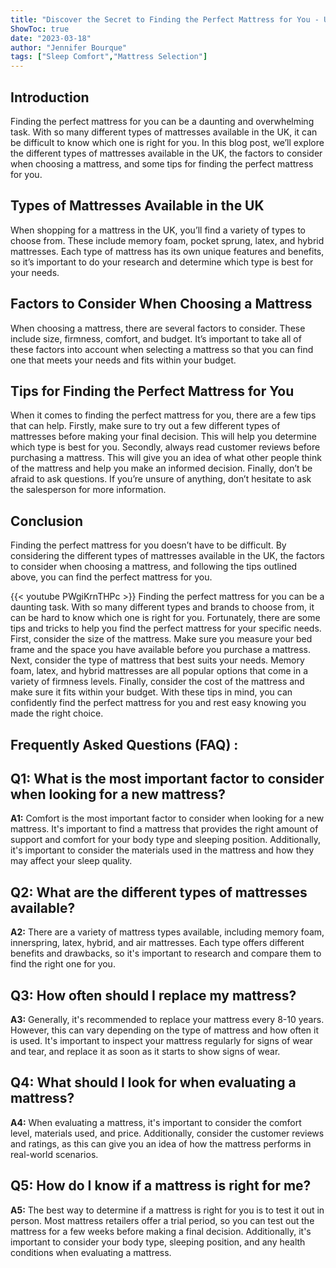 ```yaml
---
title: "Discover the Secret to Finding the Perfect Mattress for You - UK Edition!"
ShowToc: true 
date: "2023-03-18"
author: "Jennifer Bourque" 
tags: ["Sleep Comfort","Mattress Selection"]
---
```

## Introduction
Finding the perfect mattress for you can be a daunting and overwhelming task. With so many different types of mattresses available in the UK, it can be difficult to know which one is right for you. In this blog post, we’ll explore the different types of mattresses available in the UK, the factors to consider when choosing a mattress, and some tips for finding the perfect mattress for you. 

## Types of Mattresses Available in the UK
When shopping for a mattress in the UK, you’ll find a variety of types to choose from. These include memory foam, pocket sprung, latex, and hybrid mattresses. Each type of mattress has its own unique features and benefits, so it’s important to do your research and determine which type is best for your needs. 

## Factors to Consider When Choosing a Mattress
When choosing a mattress, there are several factors to consider. These include size, firmness, comfort, and budget. It’s important to take all of these factors into account when selecting a mattress so that you can find one that meets your needs and fits within your budget. 

## Tips for Finding the Perfect Mattress for You
When it comes to finding the perfect mattress for you, there are a few tips that can help. Firstly, make sure to try out a few different types of mattresses before making your final decision. This will help you determine which type is best for you. Secondly, always read customer reviews before purchasing a mattress. This will give you an idea of what other people think of the mattress and help you make an informed decision. Finally, don’t be afraid to ask questions. If you’re unsure of anything, don’t hesitate to ask the salesperson for more information. 

## Conclusion
Finding the perfect mattress for you doesn’t have to be difficult. By considering the different types of mattresses available in the UK, the factors to consider when choosing a mattress, and following the tips outlined above, you can find the perfect mattress for you.

{{< youtube PWgiKrnTHPc >}} 
Finding the perfect mattress for you can be a daunting task. With so many different types and brands to choose from, it can be hard to know which one is right for you. Fortunately, there are some tips and tricks to help you find the perfect mattress for your specific needs. First, consider the size of the mattress. Make sure you measure your bed frame and the space you have available before you purchase a mattress. Next, consider the type of mattress that best suits your needs. Memory foam, latex, and hybrid mattresses are all popular options that come in a variety of firmness levels. Finally, consider the cost of the mattress and make sure it fits within your budget. With these tips in mind, you can confidently find the perfect mattress for you and rest easy knowing you made the right choice.

## Frequently Asked Questions (FAQ) :
## Q1: What is the most important factor to consider when looking for a new mattress? 

**A1:** Comfort is the most important factor to consider when looking for a new mattress. It's important to find a mattress that provides the right amount of support and comfort for your body type and sleeping position. Additionally, it's important to consider the materials used in the mattress and how they may affect your sleep quality. 

## Q2: What are the different types of mattresses available?

**A2:** There are a variety of mattress types available, including memory foam, innerspring, latex, hybrid, and air mattresses. Each type offers different benefits and drawbacks, so it's important to research and compare them to find the right one for you. 

## Q3: How often should I replace my mattress?

**A3:** Generally, it's recommended to replace your mattress every 8-10 years. However, this can vary depending on the type of mattress and how often it is used. It's important to inspect your mattress regularly for signs of wear and tear, and replace it as soon as it starts to show signs of wear. 

## Q4: What should I look for when evaluating a mattress? 

**A4:** When evaluating a mattress, it's important to consider the comfort level, materials used, and price. Additionally, consider the customer reviews and ratings, as this can give you an idea of how the mattress performs in real-world scenarios. 

## Q5: How do I know if a mattress is right for me?

**A5:** The best way to determine if a mattress is right for you is to test it out in person. Most mattress retailers offer a trial period, so you can test out the mattress for a few weeks before making a final decision. Additionally, it's important to consider your body type, sleeping position, and any health conditions when evaluating a mattress.




